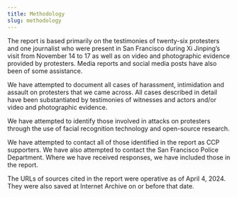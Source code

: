 ```yaml
---
title: Methodology
slug: methodology
---
```


The report is based primarily on the testimonies of twenty-six protesters and one journalist who were present in San Francisco during Xi Jinping’s visit from November 14 to 17 as well as on video and photographic evidence provided by protesters. Media reports and social media posts have also been of some assistance. 

We have attempted to document all cases of harassment, intimidation and assault on protesters that we came across. All cases described in detail have been substantiated by testimonies of witnesses and actors and/or video and photographic evidence. 

We have attempted to identify those involved in attacks on protesters through the use of facial recognition technology and open-source research.

We have attempted to contact all of those identified in the report as CCP supporters. We have also attempted to contact the San Francisco Police Department. Where we have received responses, we have included those in the report.

The URLs of sources cited in the report were operative as of April 4, 2024. They were also saved at Internet Archive on or before that date. 
